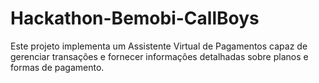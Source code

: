 # Hackathon-Bemobi-CallBoys
Este projeto implementa um Assistente Virtual de Pagamentos capaz de gerenciar transações e fornecer informações detalhadas sobre planos e formas de pagamento.
